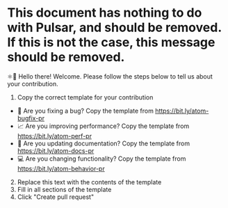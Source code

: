 # This document has nothing to do with Pulsar, and should be removed. If this is not the case, this message should be removed.

⚛👋 Hello there! Welcome. Please follow the steps below to tell us about your contribution.

1. Copy the correct template for your contribution
  - 🐛 Are you fixing a bug? Copy the template from <https://bit.ly/atom-bugfix-pr>
  - 📈 Are you improving performance? Copy the template from <https://bit.ly/atom-perf-pr>
  - 📝 Are you updating documentation? Copy the template from <https://bit.ly/atom-docs-pr>
  - 💻 Are you changing functionality? Copy the template from <https://bit.ly/atom-behavior-pr>
2. Replace this text with the contents of the template
3. Fill in all sections of the template
4. Click "Create pull request"
